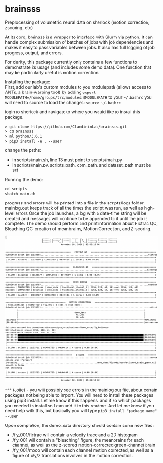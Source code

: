 # brainsss
Preprocessing of volumetric neural data on sherlock (motion correction, zscoring, etc)

At its core, brainsss is a wrapper to interface with Slurm via python. It can handle complex submission of batches of jobs with job dependencies and makes it easy to pass variables between jobs. It also has full logging of job progress, output, and errors.

For clarity, this package currently only contains a few functions to demonstrate its usage (and includes some demo data). One function that may be particularly useful is motion correction.

Installing the package:  
First, add our lab's custom modules to you modulepath (allows access to ANTs, a brain-warping tool) by adding
```export MODULEPATH=/home/groups/trc/modules:$MODULEPATH``` to your
```~/.bashrc```
you will need to source to load the changes:
```source ~/.bashrc```

login to sherlock and navigate to where you would like to install this package.
```shell
> git clone https://github.com/ClandininLab/brainsss.git
> cd brainsss
> ml python/3.6.1
> pip3 install -e . --user
```
change the paths:
  - in scripts/main.sh, line 13 must point to scripts/main.py
  - in scripts/main.py, scripts_path, com_path, and dataset_path must be set

Running the demo:
```shell
cd scripts
sbatch main.sh
```
progress and errors will be printed into a file in the scripts/logs folder.
mainlog.out keeps track of all the times the script was run, as well as high-level errors
Once the job launches, a log with a date-time string will be created and messages will continue to be appended to it until the job is complete.
The demo should perform and print information about Fictrac QC, Bleaching QC, creation of meanbrains, Motion Correction, and Z-scoring.

![example_log_file](example_log_file.png)

*** (Jolie) - you will possibly see errors in the mainlog.out file, about certain packages not being able to import. You will need to install these packages using pip3 install. Let me know if this happens, and if so which packages you needed to install so I can add it to this readme. And let me know if you need help with this, but basically you will type ```pip3 install "package name" --user```

Upon completion, the demo_data directory should contain some new files:
- /fly_001/fictrac will contain a velocity trace and a 2D histogram
- /fly_001 will contain a "bleaching" figure, the meanbrains for each channel, as well as the z-scored motion-corrected green-channel brain
- /fly_001/moco will contain each channel motion corrected, as well as a figure of x/y/z translations involved in the motion correction.

